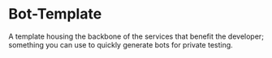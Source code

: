 # Bot-Template
A template housing the backbone of the services that benefit the developer; something you can use to quickly generate bots for private testing.
